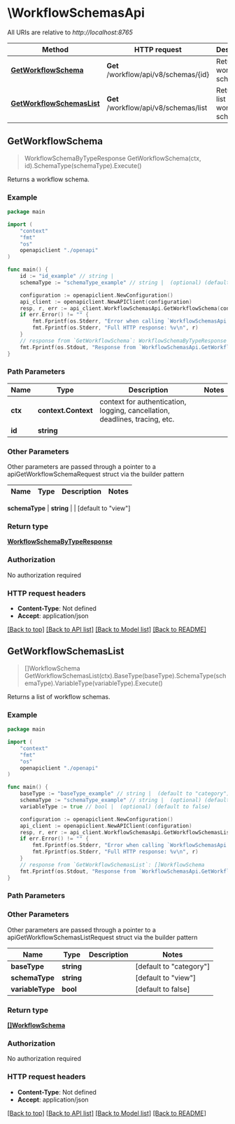 # \WorkflowSchemasApi

All URIs are relative to *http://localhost:8765*

Method | HTTP request | Description
------------- | ------------- | -------------
[**GetWorkflowSchema**](WorkflowSchemasApi.md#GetWorkflowSchema) | **Get** /workflow/api/v8/schemas/{id} | Returns a workflow schema.
[**GetWorkflowSchemasList**](WorkflowSchemasApi.md#GetWorkflowSchemasList) | **Get** /workflow/api/v8/schemas/list | Returns a list of workflow schemas.



## GetWorkflowSchema

> WorkflowSchemaByTypeResponse GetWorkflowSchema(ctx, id).SchemaType(schemaType).Execute()

Returns a workflow schema.

### Example

```go
package main

import (
    "context"
    "fmt"
    "os"
    openapiclient "./openapi"
)

func main() {
    id := "id_example" // string | 
    schemaType := "schemaType_example" // string |  (optional) (default to "view")

    configuration := openapiclient.NewConfiguration()
    api_client := openapiclient.NewAPIClient(configuration)
    resp, r, err := api_client.WorkflowSchemasApi.GetWorkflowSchema(context.Background(), id).SchemaType(schemaType).Execute()
    if err.Error() != "" {
        fmt.Fprintf(os.Stderr, "Error when calling `WorkflowSchemasApi.GetWorkflowSchema``: %v\n", err)
        fmt.Fprintf(os.Stderr, "Full HTTP response: %v\n", r)
    }
    // response from `GetWorkflowSchema`: WorkflowSchemaByTypeResponse
    fmt.Fprintf(os.Stdout, "Response from `WorkflowSchemasApi.GetWorkflowSchema`: %v\n", resp)
}
```

### Path Parameters


Name | Type | Description  | Notes
------------- | ------------- | ------------- | -------------
**ctx** | **context.Context** | context for authentication, logging, cancellation, deadlines, tracing, etc.
**id** | **string** |  | 

### Other Parameters

Other parameters are passed through a pointer to a apiGetWorkflowSchemaRequest struct via the builder pattern


Name | Type | Description  | Notes
------------- | ------------- | ------------- | -------------

 **schemaType** | **string** |  | [default to &quot;view&quot;]

### Return type

[**WorkflowSchemaByTypeResponse**](WorkflowSchemaByTypeResponse.md)

### Authorization

No authorization required

### HTTP request headers

- **Content-Type**: Not defined
- **Accept**: application/json

[[Back to top]](#) [[Back to API list]](../README.md#documentation-for-api-endpoints)
[[Back to Model list]](../README.md#documentation-for-models)
[[Back to README]](../README.md)


## GetWorkflowSchemasList

> []WorkflowSchema GetWorkflowSchemasList(ctx).BaseType(baseType).SchemaType(schemaType).VariableType(variableType).Execute()

Returns a list of workflow schemas.

### Example

```go
package main

import (
    "context"
    "fmt"
    "os"
    openapiclient "./openapi"
)

func main() {
    baseType := "baseType_example" // string |  (default to "category")
    schemaType := "schemaType_example" // string |  (optional) (default to "view")
    variableType := true // bool |  (optional) (default to false)

    configuration := openapiclient.NewConfiguration()
    api_client := openapiclient.NewAPIClient(configuration)
    resp, r, err := api_client.WorkflowSchemasApi.GetWorkflowSchemasList(context.Background()).BaseType(baseType).SchemaType(schemaType).VariableType(variableType).Execute()
    if err.Error() != "" {
        fmt.Fprintf(os.Stderr, "Error when calling `WorkflowSchemasApi.GetWorkflowSchemasList``: %v\n", err)
        fmt.Fprintf(os.Stderr, "Full HTTP response: %v\n", r)
    }
    // response from `GetWorkflowSchemasList`: []WorkflowSchema
    fmt.Fprintf(os.Stdout, "Response from `WorkflowSchemasApi.GetWorkflowSchemasList`: %v\n", resp)
}
```

### Path Parameters



### Other Parameters

Other parameters are passed through a pointer to a apiGetWorkflowSchemasListRequest struct via the builder pattern


Name | Type | Description  | Notes
------------- | ------------- | ------------- | -------------
 **baseType** | **string** |  | [default to &quot;category&quot;]
 **schemaType** | **string** |  | [default to &quot;view&quot;]
 **variableType** | **bool** |  | [default to false]

### Return type

[**[]WorkflowSchema**](WorkflowSchema.md)

### Authorization

No authorization required

### HTTP request headers

- **Content-Type**: Not defined
- **Accept**: application/json

[[Back to top]](#) [[Back to API list]](../README.md#documentation-for-api-endpoints)
[[Back to Model list]](../README.md#documentation-for-models)
[[Back to README]](../README.md)

